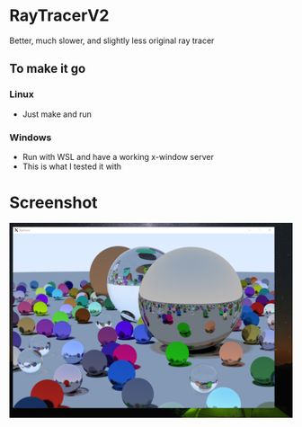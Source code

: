 # RayTracerV2
Better, much slower, and slightly less original ray tracer
## To make it go
### Linux
* Just make and run
### Windows
* Run with WSL and have a working x-window server
* This is what I tested it with

# Screenshot 
![rays1](/res/rays.png)